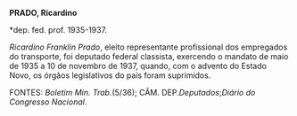 **PRADO, Ricardino**

\*dep. fed. prof. 1935-1937.

*Ricardino Franklin Prado*, eleito representante profissional dos
empregados do transporte, foi deputado federal classista, exercendo o
mandato de maio de 1935 a 10 de novembro de 1937, quando, com o advento
do Estado Novo, os órgãos legislativos do país foram suprimidos.

FONTES: *Boletim Min. Trab.*(5/36); CÂM. DEP.*Deputados*;*Diário do
Congresso Nacional*.

 
